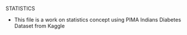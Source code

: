 STATISTICS  

- This file is a work on statistics concept using PIMA Indians Diabetes Dataset from Kaggle